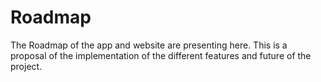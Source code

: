 # Roadmap
The Roadmap of the app and website are presenting here. This is a proposal of the implementation of the different features and future of the project.